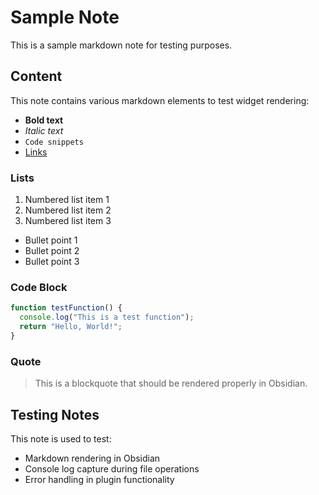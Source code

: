 # Sample Note

This is a sample markdown note for testing purposes.

## Content

This note contains various markdown elements to test widget rendering:

- **Bold text**
- *Italic text*
- `Code snippets`
- [Links](https://obsidian.md)

### Lists

1. Numbered list item 1
2. Numbered list item 2
3. Numbered list item 3

- Bullet point 1
- Bullet point 2
- Bullet point 3

### Code Block

```typescript
function testFunction() {
  console.log("This is a test function");
  return "Hello, World!";
}
```

### Quote

> This is a blockquote that should be rendered properly in Obsidian.

## Testing Notes

This note is used to test:
- Markdown rendering in Obsidian
- Console log capture during file operations
- Error handling in plugin functionality
